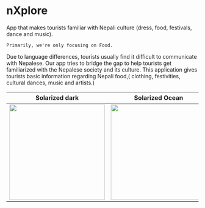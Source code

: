 # nXplore
App that makes tourists familiar with Nepali culture (dress, food, festivals, dance and music).

    Primarily, we're only focusing on Food.
  
Due to language differences, tourists usually find it difficult to communicate with Nepalese. Our app tries to bridge the gap to help tourists get familiarized with the Nepalese society and its culture. This application gives tourists basic information regarding Nepali food,( clothing, festivities, cultural dances, music and artists.)


Solarized dark             |  Solarized Ocean          | Solar
:-------------------------:|:-------------------------:|:-------------------------:
<img src="https://github.com/codeezer/nXplore/blob/master/graphics/frame-070.jpg" width="250">  |  <img src="https://github.com/codeezer/nXplore/blob/master/graphics/frame-099.jpg" width="250"> | <img src="https://github.com/codeezer/nXplore/blob/master/graphics/frame-143.jpg" width="250">
